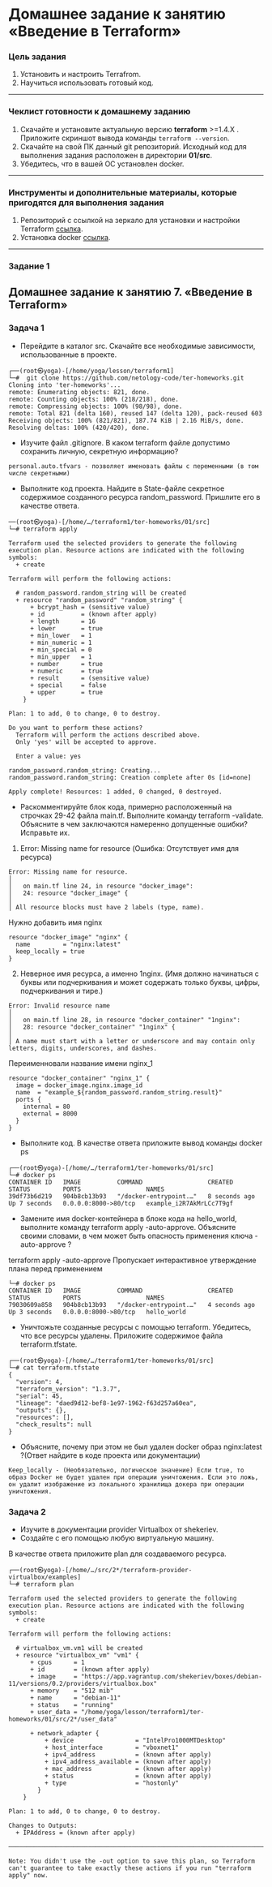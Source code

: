 # Домашнее задание к занятию «Введение в Terraform»

### Цель задания

1. Установить и настроить Terrafrom.
2. Научиться использовать готовый код.

------

### Чеклист готовности к домашнему заданию

1. Скачайте и установите актуальную версию **terraform** >=1.4.X . Приложите скриншот вывода команды ```terraform --version```.
2. Скачайте на свой ПК данный git репозиторий. Исходный код для выполнения задания расположен в директории **01/src**.
3. Убедитесь, что в вашей ОС установлен docker.

------

### Инструменты и дополнительные материалы, которые пригодятся для выполнения задания

1. Репозиторий с ссылкой на зеркало для установки и настройки Terraform  [ссылка](https://github.com/netology-code/devops-materials).
2. Установка docker [ссылка](https://docs.docker.com/engine/install/ubuntu/). 
------

### Задание 1

## Домашнее задание к занятию 7. «Введение в Terraform»

### Задача 1

- Перейдите в каталог src. Скачайте все необходимые зависимости, использованные в проекте.
```
┌──(root㉿yoga)-[/home/yoga/lesson/terraform1]
└─#  git clone https://github.com/netology-code/ter-homeworks.git
Cloning into 'ter-homeworks'...
remote: Enumerating objects: 821, done.
remote: Counting objects: 100% (218/218), done.
remote: Compressing objects: 100% (98/98), done.
remote: Total 821 (delta 160), reused 147 (delta 120), pack-reused 603
Receiving objects: 100% (821/821), 187.74 KiB | 2.16 MiB/s, done.
Resolving deltas: 100% (420/420), done.
```
- Изучите файл .gitignore. В каком terraform файле допустимо сохранить личную, секретную информацию?
```
personal.auto.tfvars - позволяет именовать файлы с переменными (в том числе секретными)
```
- Выполните код проекта. Найдите в State-файле секретное содержимое созданного ресурса random_password. Пришлите его в качестве ответа.
```
──(root㉿yoga)-[/home/…/terraform1/ter-homeworks/01/src]
└─# terraform apply

Terraform used the selected providers to generate the following execution plan. Resource actions are indicated with the following symbols:
  + create

Terraform will perform the following actions:

  # random_password.random_string will be created
  + resource "random_password" "random_string" {
      + bcrypt_hash = (sensitive value)
      + id          = (known after apply)
      + length      = 16
      + lower       = true
      + min_lower   = 1
      + min_numeric = 1
      + min_special = 0
      + min_upper   = 1
      + number      = true
      + numeric     = true
      + result      = (sensitive value)
      + special     = false
      + upper       = true
    }

Plan: 1 to add, 0 to change, 0 to destroy.

Do you want to perform these actions?
  Terraform will perform the actions described above.
  Only 'yes' will be accepted to approve.

  Enter a value: yes

random_password.random_string: Creating...
random_password.random_string: Creation complete after 0s [id=none]

Apply complete! Resources: 1 added, 0 changed, 0 destroyed.
```



- Раскомментируйте блок кода, примерно расположенный на строчках 29-42 файла main.tf. Выполните команду terraform -validate. Объясните в чем заключаются намеренно допущенные ошибки? Исправьте их.
1. Error: Missing name for resource (Ошибка: Отсутствует имя для ресурса)
```
Error: Missing name for resource.
│
│   on main.tf line 24, in resource "docker_image":
│   24: resource "docker_image" {
│
│ All resource blocks must have 2 labels (type, name).
```
Нужно добавить имя nginx
```
resource "docker_image" "nginx" {
  name         = "nginx:latest"
  keep_locally = true
}
```
2. Неверное имя ресурса, а именно 1nginx. (Имя должно начинаться с буквы или подчеркивания и может содержать только буквы, цифры, подчеркивания и тире.)
```
Error: Invalid resource name
│
│   on main.tf line 28, in resource "docker_container" "1nginx":
│   28: resource "docker_container" "1nginx" {
│
│ A name must start with a letter or underscore and may contain only letters, digits, underscores, and dashes.
```
Переименновали название имени nginx_1
```
resource "docker_container" "nginx_1" {
  image = docker_image.nginx.image_id
  name  = "example_${random_password.random_string.result}"
  ports {
    internal = 80
    external = 8000
  }
}
```
- Выполните код. В качестве ответа приложите вывод команды docker ps
```
┌──(root㉿yoga)-[/home/…/terraform1/ter-homeworks/01/src]
└─# docker ps
CONTAINER ID   IMAGE          COMMAND                  CREATED         STATUS         PORTS                  NAMES
39df73b6d219   904b8cb13b93   "/docker-entrypoint.…"   8 seconds ago   Up 7 seconds   0.0.0.0:8000->80/tcp   example_i2R7AkMrLCc7T9gf
```
- Замените имя docker-контейнера в блоке кода на hello_world, выполните команду terraform apply -auto-approve. Объясните своими словами, в чем может быть опасность применения ключа -auto-approve ?
  
 terraform apply -auto-approve Пропускает интерактивное утверждение плана перед применением
```
└─# docker ps
CONTAINER ID   IMAGE          COMMAND                  CREATED         STATUS         PORTS                  NAMES
79030609a858   904b8cb13b93   "/docker-entrypoint.…"   4 seconds ago   Up 3 seconds   0.0.0.0:8000->80/tcp   hello_world
```
- Уничтожьте созданные ресурсы с помощью terraform. Убедитесь, что все ресурсы удалены. Приложите содержимое файла terraform.tfstate.
```
┌──(root㉿yoga)-[/home/…/terraform1/ter-homeworks/01/src]
└─# cat terraform.tfstate
{
  "version": 4,
  "terraform_version": "1.3.7",
  "serial": 45,
  "lineage": "daed9d12-bef8-1e97-1962-f63d257a60ea",
  "outputs": {},
  "resources": [],
  "check_results": null
}
```
- Объясните, почему при этом не был удален docker образ nginx:latest ?(Ответ найдите в коде проекта или документации)
```
Keep_locally - (Необязательно, логическое значение) Если true, то образ Docker не будет удален при операции уничтожения. Если это ложь, он удалит изображение из локального хранилища докера при операции уничтожения.
```


### Задача 2

- Изучите в документации provider Virtualbox от shekeriev.
- Создайте с его помощью любую виртуальную машину.
  
В качестве ответа приложите plan для создаваемого ресурса.

```
┌──(root㉿yoga)-[/home/…/src/2*/terraform-provider-virtualbox/examples]
└─# terraform plan

Terraform used the selected providers to generate the following execution plan. Resource actions are indicated with the following symbols:
  + create

Terraform will perform the following actions:

  # virtualbox_vm.vm1 will be created
  + resource "virtualbox_vm" "vm1" {
      + cpus      = 1
      + id        = (known after apply)
      + image     = "https://app.vagrantup.com/shekeriev/boxes/debian-11/versions/0.2/providers/virtualbox.box"
      + memory    = "512 mib"
      + name      = "debian-11"
      + status    = "running"
      + user_data = "/home/yoga/lesson/terraform1/ter-homeworks/01/src/2*/user_data"

      + network_adapter {
          + device                 = "IntelPro1000MTDesktop"
          + host_interface         = "vboxnet1"
          + ipv4_address           = (known after apply)
          + ipv4_address_available = (known after apply)
          + mac_address            = (known after apply)
          + status                 = (known after apply)
          + type                   = "hostonly"
        }
    }

Plan: 1 to add, 0 to change, 0 to destroy.

Changes to Outputs:
  + IPAddress = (known after apply)

─────────────────────────────────────────────────────────────────────────────────────────────────────────────────────────────────────────────────────────────────────────────

Note: You didn't use the -out option to save this plan, so Terraform can't guarantee to take exactly these actions if you run "terraform apply" now.

```

